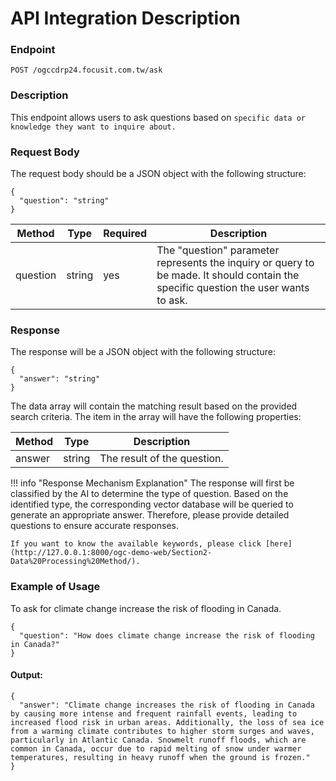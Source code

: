# API Integration Description

### Endpoint
`POST /ogccdrp24.focusit.com.tw/ask`

### Description
This endpoint allows users to ask questions based on `specific data or knowledge they want to inquire about.`

### Request Body
The request body should be a JSON object with the following structure:
```
{
  "question": "string"
}
```
| Method      | Type        | Required    | Description     |
| ----------- | ----------- | ----------- | --------------- |
| question    | string      | yes         | The "question" parameter represents the inquiry or query to be made. It should contain the specific question the user wants to ask. |

### Response
The response will be a JSON object with the following structure:
```
{
  "answer": "string"
}
```

The data array will contain the matching result based on the provided search criteria. The item in the array will have the following properties:

| Method      | Type        | Description     |
| ----------- | ----------- | --------------- |
| answer      | string      | The result of the question. |

!!! info "Response Mechanism Explanation"
    The response will first be classified by the AI to determine the type of question. Based on the identified type, the corresponding vector database will be queried to generate an appropriate answer. Therefore, please provide detailed questions to ensure accurate responses.
    
    If you want to know the available keywords, please click [here](http://127.0.0.1:8000/ogc-demo-web/Section2-Data%20Processing%20Method/).

### Example of Usage
To ask for climate change increase the risk of flooding in Canada.
```
{
  "question": "How does climate change increase the risk of flooding in Canada?"
}
```
#### Output:
```
{
  "answer": "Climate change increases the risk of flooding in Canada by causing more intense and frequent rainfall events, leading to increased flood risk in urban areas. Additionally, the loss of sea ice from a warming climate contributes to higher storm surges and waves, particularly in Atlantic Canada. Snowmelt runoff floods, which are common in Canada, occur due to rapid melting of snow under warmer temperatures, resulting in heavy runoff when the ground is frozen."
}
```